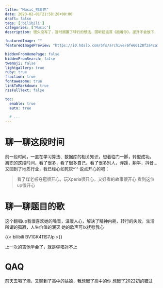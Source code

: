 ```yaml
---
title: "Music_抱着你"
date: 2023-02-01T21:58:28+08:00
draft: false
tags: ['bilibili']
categories: ['Music']
description: 很久没写了，暂时搁置了转行的想法，回听起这首《抱着你》，提升不会放下，路也会沿着你的脚步想你铺来

featuredImage: ""
featuredImagePreview: "https://i0.hdslb.com/bfs/archive/6fe66128f3a4ca1ba2a3cb8edf39cc2e25316005.jpg@203w_127h_1e_1c.webp"

hiddenFromHomePage: false
hiddenFromSearch: false
twemoji: false
lightgallery: true
ruby: true
fraction: true
fontawesome: true
linkToMarkdown: true
rssFullText: false

toc:
  enable: true
  auto: true

  # ...
---
```


<!--more-->

# 聊一聊这段时间

前一段时间，一直在学习算法、数据库的相关知识，想着临门一脚，转型成功。
离职的这段时间，看了很多，看了很多自己，看了很多别人，浮躁，躺平，抖音...
又回到了地质行业，我已经心如死灰^`^
说点开心的吧：
> 看了煤老板夺冠很开心，玩Xperia很开心，又好看的故事很开心
> 看到这位up很开心

# 聊一聊题目的歌

这个翻唱up我很喜欢她的嗓音，温暖人心，解决了精神内耗，转行的失败，生活所谓的孤寂，人生价值的泯灭
她的歌声可以抚慰我心

{{< bilibili BV1GK411S7Jp >}}

上一次的吉他学会了，就是弹唱对不上

# QAQ

前天去喝了酒，又聊到了高中的姑娘，我想起了高中的你
想起了2022初的错过
